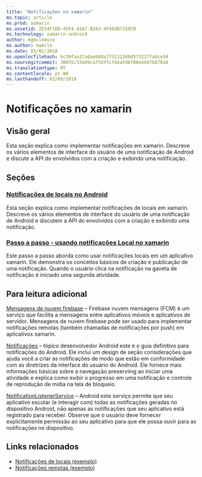 ```yaml
---
title: "Notificações no xamarin"
ms.topic: article
ms.prod: xamarin
ms.assetid: 2E54F1D0-45F4-43A7-B3A3-4F483B7150CB
ms.technology: xamarin-android
author: mgmclemore
ms.author: mamcle
ms.date: 03/01/2018
ms.openlocfilehash: bc39faa37adae660a7751313d0d573237fadce94
ms.sourcegitcommit: 30055c534d9caf5dffcfdeafd6f08e666fb870a8
ms.translationtype: MT
ms.contentlocale: pt-BR
ms.lasthandoff: 03/09/2018
---
```

# <a name="notifications-in-xamarinandroid"></a>Notificações no xamarin


## <a name="overview"></a>Visão geral

Esta seção explica como implementar notificações em xamarin. Descreve os vários elementos de interface do usuário de uma notificação de Android e discute a API do envolvidos com a criação e exibindo uma notificação.


## <a name="sections"></a>Seções

### <a name="local-notifications-in-androidlocal-notificationsmd"></a>[Notificações de locais no Android](local-notifications.md)

Esta seção explica como implementar notificações de locais em xamarin. Descreve os vários elementos de interface do usuário de uma notificação de Android e discutem a API do envolvidos com a criação e exibindo uma notificação. 

### <a name="walkthrough---using-local-notifications-in-xamarinandroidlocal-notifications-walkthroughmd"></a>[Passo a passo - usando notificações Local no xamarin](local-notifications-walkthrough.md)  
 
Este passo a passo aborda como usar notificações locais em um aplicativo xamarin. Ele demonstra os conceitos básicos de criação e publicação de uma notificação. Quando o usuário clica na notificação na gaveta de notificação é iniciado uma segunda atividade. 


## <a name="for-further-reading"></a>Para leitura adicional

[Mensagens de nuvem firebase](~/android/data-cloud/google-messaging/firebase-cloud-messaging.md) &ndash; Firebase nuvem mensagens (FCM) é um serviço que facilita a mensagens entre aplicativos móveis e aplicativos de servidor. Mensagens de nuvem firebase pode ser usado para implementar notificações remotas (também chamadas de notificações por push) em aplicativos xamarin.

[Notificações](http://developer.android.com/guide/topics/ui/notifiers/notifications.html) &ndash; tópico desenvolvedor Android este é o guia definitivo para notificações do Android. Ele inclui um design de seção considerações que ajuda você a criar as notificações de modo que estão em conformidade com as diretrizes da interface do usuário do Android. Ele fornece mais informações básicas sobre a navegação preserviing ao iniciar uma atividade e explica como exibir o progresso em uma notificação e controle de reprodução de mídia na tela de bloqueio. 

[NotificationListenerService](https://developer.xamarin.com/api/type/Android.Service.Notification.NotificationListenerService/) &ndash; Android este serviço permite que seu aplicativo escutar (e interagir com) todas as notificações geradas no dispositivo Android, não apenas as notificações que seu aplicativo está registrado para receber. Observe que o usuário deve fornecer explicitamente permissão ao seu aplicativo para que ele possa ouvir para as notificações no dispositivo.





## <a name="related-links"></a>Links relacionados

- [Notificações de locais (exemplo)](https://developer.xamarin.com/samples/monodroid/LocalNotifications/)
- [Notificações remotas (exemplo)](https://developer.xamarin.com/samples/monodroid/RemoteNotifications/)
